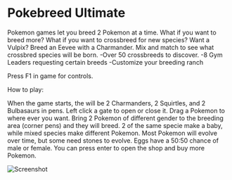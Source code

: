 # Pokebreed Ultimate

Pokemon games let you breed 2 Pokemon at a time. What if you want to breed more? What if you want to crossbreed for new species?
Want a Vulpix? Breed an Eevee with a Charmander. 
Mix and match to see what crossbred species will be born.
-Over 50 crossbreeds to discover. 
-8 Gym Leaders requesting certain breeds
-Customize your breeding ranch

<Download Here>

Press F1 in game for controls.

How to play:

When the game starts, the will be 2 Charmanders, 2 Squirtles, and 2 Bulbasaurs in pens. Left click a gate to open or close it. Drag a Pokemon to where ever you want. Bring 2 Pokemon of different gender to the breeding area (corner pens) and they will breed. 2 of the same specie make a baby, while mixed species make different Pokemon. Most Pokemon will evolve over time, but some need stones to evolve. Eggs have a 50:50 chance of male or female. You can press enter to open the shop and buy more Pokemon.

![Screenshot](https://github.com/timeblade0/pokebreed_ultimate/blob/master/screenshot.jpg)
